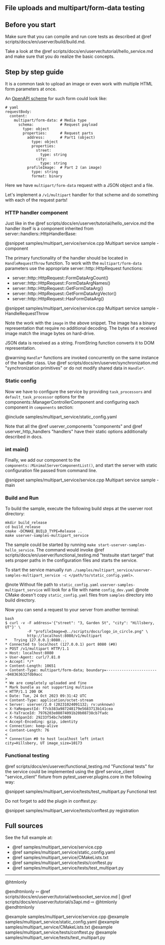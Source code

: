 ## File uploads and multipart/form-data testing

## Before you start

Make sure that you can compile and run core tests as described at
@ref scripts/docs/en/userver/build/build.md.

Take a look at the @ref scripts/docs/en/userver/tutorial/hello_service.md
and make sure that you do realize the basic concepts.


## Step by step guide

It is a common task to upload an image or even work with multiple HTML form
parameters at once.

An [OpenAPI scheme](https://swagger.io/docs/specification/describing-request-body/multipart-requests/)
for such form could look like:

```
# yaml
requestBody:
  content: 
    multipart/form-data: # Media type
      schema:            # Request payload
        type: object
        properties:      # Request parts
          address:       # Part1 (object)
            type: object
            properties:
              street:
                type: string
              city:
                type: string
          profileImage:  # Part 2 (an image)
            type: string
            format: binary
```

Here we have `multipart/form-data` request with a JSON object and a file.

Let's implement a `/v1/multipart` handler for that scheme and do something with
each of the request parts!


### HTTP handler component

Just like in the @ref scripts/docs/en/userver/tutorial/hello_service.md
the handler itself is a component inherited from
server::handlers::HttpHandlerBase:

@snippet samples/multipart_service/service.cpp  Multipart service sample - component

The primary functionality of the handler should be located in
`HandleRequestThrow` function. To work with the `multipart/form-data`
parameters use the appropriate
server::http::HttpRequest functions:

* server::http::HttpRequest::FormDataArgCount()
* server::http::HttpRequest::FormDataArgNames()
* server::http::HttpRequest::GetFormDataArg()
* server::http::HttpRequest::GetFormDataArgVector()
* server::http::HttpRequest::HasFormDataArg()

@snippet samples/multipart_service/service.cpp  Multipart service sample - HandleRequestThrow

Note the work with the `image` in the above snippet. The image has a
binary representation that require no additional decoding. The bytes of a
received image match the image bytes on hard-drive.

JSON data is received as a string. FromString function converts it to DOM
representation.

@warning `Handle*` functions are invoked concurrently on the same instance of
  the handler class. Use @ref scripts/docs/en/userver/synchronization.md "synchronization primitives"
  or do not modify shared data in `Handle*`.


### Static config

Now we have to configure the service by providing `task_processors` and
`default_task_processor` options for the components::ManagerControllerComponent and
configuring each component in `components` section:

@include samples/multipart_service/static_config.yaml

Note that all the @ref userver_components "components" and
@ref userver_http_handlers "handlers" have their static options additionally
described in docs.


### int main()

Finally, we
add our component to the `components::MinimalServerComponentList()`,
and start the server with static configuration file passed from command line.

@snippet samples/multipart_service/service.cpp  Multipart service sample - main


### Build and Run

To build the sample, execute the following build steps at the userver root directory:
```
mkdir build_release
cd build_release
cmake -DCMAKE_BUILD_TYPE=Release ..
make userver-samples-multipart_service
```

The sample could be started by running
`make start-userver-samples-hello_service`. The command would invoke
@ref scripts/docs/en/userver/functional_testing.md "testsuite start target" that sets proper
paths in the configuration files and starts the service.

To start the service manually run
`./samples/multipart_service/userver-samples-multipart_service -c </path/to/static_config.yaml>`.

@note Without file path to `static_config.yaml` `userver-samples-multipart_service` will look for a file with name `config_dev.yaml`
@note CMake doesn't copy `static_config.yaml` files from `samples` directory into build directory.

Now you can send a request to your server from another terminal:
```
bash
$ curl -v -F address='{"street": "3, Garden St", "city": "Hillsbery, UT"}' \
          -F "profileImage=@../scripts/docs/logo_in_circle.png" \
          http://localhost:8080/v1/multipart
*   Trying 127.0.0.1:8080...
* Connected to localhost (127.0.0.1) port 8080 (#0)
> POST /v1/multipart HTTP/1.1
> Host: localhost:8080
> User-Agent: curl/7.81.0
> Accept: */*
> Content-Length: 10651
> Content-Type: multipart/form-data; boundary=------------------------048363632fdb9acc
> 
* We are completely uploaded and fine
* Mark bundle as not supporting multiuse
< HTTP/1.1 200 OK
< Date: Tue, 24 Oct 2023 09:31:42 UTC
< Content-Type: application/octet-stream
< Server: userver/2.0 (20231024091132; rv:unknown)
< X-YaRequestId: f7cb383a987248179e5683713b141cea
< X-YaTraceId: 7976203e08074091b20b08738cb7fadc
< X-YaSpanId: 29233f54bc7e5009
< Accept-Encoding: gzip, identity
< Connection: keep-alive
< Content-Length: 76
< 
* Connection #0 to host localhost left intact
city=Hillsbery, UT image_size=10173
```

### Functional testing

@ref scripts/docs/en/userver/functional_testing.md "Functional tests" for the service could be
implemented using the @ref service_client "service_client" fixture from
pytest_userver.plugins.core in the
following way:

@snippet samples/multipart_service/tests/test_multipart.py  Functional test

Do not forget to add the plugin in conftest.py:

@snippet samples/multipart_service/tests/conftest.py  registration

## Full sources

See the full example at:
* @ref samples/multipart_service/service.cpp
* @ref samples/multipart_service/static_config.yaml
* @ref samples/multipart_service/CMakeLists.txt
* @ref samples/multipart_service/tests/conftest.py
* @ref samples/multipart_service/tests/test_multipart.py

----------

@htmlonly <div class="bottom-nav"> @endhtmlonly
⇦ @ref scripts/docs/en/userver/tutorial/websocket_service.md | @ref scripts/docs/en/userver/tutorial/s3api.md ⇨
@htmlonly </div> @endhtmlonly


@example samples/multipart_service/service.cpp
@example samples/multipart_service/static_config.yaml
@example samples/multipart_service/CMakeLists.txt
@example samples/multipart_service/tests/conftest.py
@example samples/multipart_service/tests/test_multipart.py

